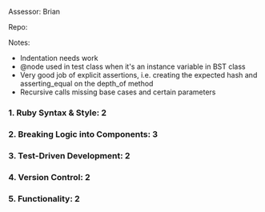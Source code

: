 Assessor: Brian

Repo: 

Notes:

* Indentation needs work
* @node used in test class when it's an instance variable in BST class
* Very good job of explicit assertions, i.e. creating the expected hash and asserting_equal on the depth_of method
* Recursive calls missing base cases and certain parameters

### 1. Ruby Syntax & Style: 2

### 2. Breaking Logic into Components: 3

### 3. Test-Driven Development: 2

### 4. Version Control: 2

### 5. Functionality: 2
